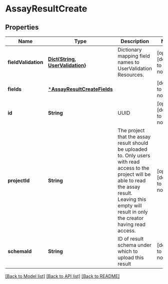 # AssayResultCreate


## Properties
Name | Type | Description | Notes
------------ | ------------- | ------------- | -------------
**fieldValidation** | [**Dict{String, UserValidation}**](UserValidation.md) | Dictionary mapping field names to UserValidation Resources.  | [optional] [default to nothing]
**fields** | [***AssayResultCreateFields**](AssayResultCreateFields.md) |  | [default to nothing]
**id** | **String** | UUID | [optional] [default to nothing]
**projectId** | **String** | The project that the assay result should be uploaded to. Only users with read access to the project will be able to read the assay result. Leaving this empty will result in only the creator having read access.  | [optional] [default to nothing]
**schemaId** | **String** | ID of result schema under which to upload this result | [default to nothing]


[[Back to Model list]](../README.md#models) [[Back to API list]](../README.md#api-endpoints) [[Back to README]](../README.md)


